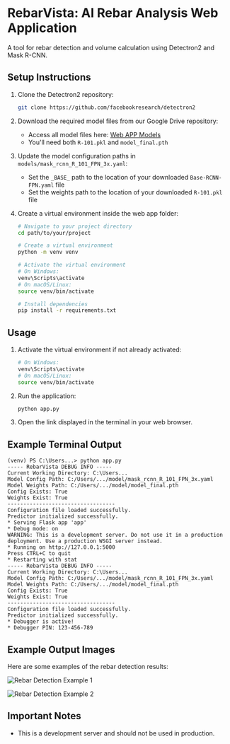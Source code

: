 # RebarVista: AI Rebar Analysis Web Application

A tool for rebar detection and volume calculation using Detectron2 and Mask R-CNN. 

## Setup Instructions

1. Clone the Detectron2 repository:
   ```bash
   git clone https://github.com/facebookresearch/detectron2
   ```

2. Download the required model files from our Google Drive repository:
   - Access all model files here: [Web APP Models](https://drive.google.com/drive/folders/1bXmBKyZlDxDyZifHVBVSFXJZoFofEVYZ?usp=sharing)
   - You'll need both `R-101.pkl` and `model_final.pth`

3. Update the model configuration paths in `models/mask_rcnn_R_101_FPN_3x.yaml`:
   - Set the `_BASE_` path to the location of your downloaded `Base-RCNN-FPN.yaml` file
   - Set the weights path to the location of your downloaded `R-101.pkl` file

4. Create a virtual environment inside the web app folder:
   ```bash
   # Navigate to your project directory
   cd path/to/your/project

   # Create a virtual environment
   python -m venv venv

   # Activate the virtual environment
   # On Windows:
   venv\Scripts\activate
   # On macOS/Linux:
   source venv/bin/activate

   # Install dependencies
   pip install -r requirements.txt
   ```

## Usage

1. Activate the virtual environment if not already activated:
   ```bash
   # On Windows:
   venv\Scripts\activate
   # On macOS/Linux:
   source venv/bin/activate
   ```

2. Run the application:
   ```bash
   python app.py
   ```

3. Open the link displayed in the terminal in your web browser.

## Example Terminal Output

```
(venv) PS C:\Users...> python app.py 
----- RebarVista DEBUG INFO -----
Current Working Directory: C:\Users...
Model Config Path: C:/Users/.../model/mask_rcnn_R_101_FPN_3x.yaml
Model Weights Path: C:/Users/.../model/model_final.pth
Config Exists: True
Weights Exist: True
----------------------------------
Configuration file loaded successfully.
Predictor initialized successfully.
* Serving Flask app 'app'
* Debug mode: on
WARNING: This is a development server. Do not use it in a production deployment. Use a production WSGI server instead.
* Running on http://127.0.0.1:5000
Press CTRL+C to quit
* Restarting with stat
----- RebarVista DEBUG INFO -----
Current Working Directory: C:\Users...
Model Config Path: C:/Users/.../model/mask_rcnn_R_101_FPN_3x.yaml 
Model Weights Path: C:/Users/.../model/model_final.pth
Config Exists: True
Weights Exist: True
----------------------------------
Configuration file loaded successfully.
Predictor initialized successfully.
* Debugger is active!
* Debugger PIN: 123-456-789
```

## Example Output Images

Here are some examples of the rebar detection results:

![Rebar Detection Example 1](Example_Output_Images/output1.png)

![Rebar Detection Example 2](Example_Output_Images/output1.png)

## Important Notes

- This is a development server and should not be used in production.
